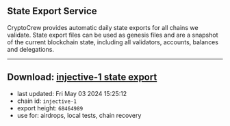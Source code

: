 ## State Export Service
CryptoCrew provides automatic daily state exports for all chains we validate. State export files can be used as genesis files and are a snapshot of the current blockchain state, including all validators, accounts, balances and delegations.

---
**Download: [injective-1 state export](https://dl-eu2.ccvalidators.com/SERVICE/injective/injective-1_export_68464989.json)**
---

- last updated: Fri May 03 2024 15:25:12
- chain id: `injective-1`
- export height: `68464989`
- use for: airdrops, local tests, chain recovery
